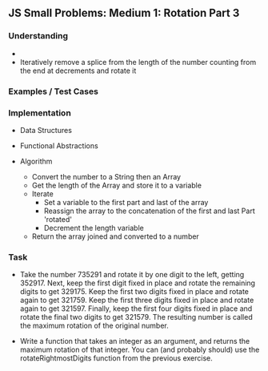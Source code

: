 ## JS Small Problems: Medium 1: Rotation Part 3

### Understanding
- 
- Iteratively remove a splice from the length of the number counting from the end at decrements and rotate it

### Examples / Test Cases

### Implementation
- Data Structures

- Functional Abstractions

- Algorithm
  + Convert the number to a String then an Array
  + Get the length of the Array and store it to a variable
  + Iterate
    * Set a variable to the first part and last of the array
    * Reassign the array to the concatenation of the first and last Part 'rotated'
    * Decrement the length variable
  + Return the array joined and converted to a number

### Task
- Take the number 735291 and rotate it by one digit to the left, getting 352917. Next, keep the first digit fixed in place and rotate the remaining digits to get 329175. Keep the first two digits fixed in place and rotate again to get 321759. Keep the first three digits fixed in place and rotate again to get 321597. Finally, keep the first four digits fixed in place and rotate the final two digits to get 321579. The resulting number is called the maximum rotation of the original number.

- Write a function that takes an integer as an argument, and returns the maximum rotation of that integer. You can (and probably should) use the rotateRightmostDigits function from the previous exercise.
